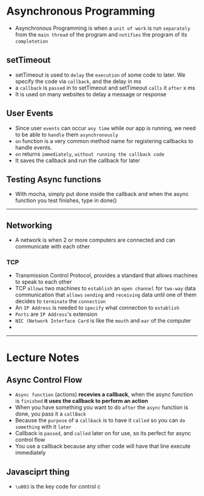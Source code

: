 # Asynchronous Programming
* Asynchronous Programming is when a `unit of work` is run `separately` from the `main thread` of the program and `notifies` the program of its `completetion`

## setTimeout
* setTimeout is used to `delay` the `execution` of some code to later. We specify the code via `callback`, and the delay in ms
* a `callback` is `passed` in to setTimeout and setTimeout `calls` it `after` x ms
* It is used on many websites to delay a message or response

## User Events
* Since user `events` can occur `any time` while our app is running, we need to be able to `handle` them `asynchronously`
* `on` function is a very common method name for registering callbacks to handle events.
* `on` returns `immediately`, `without running the callback code`
* It saves the callback and run the callback for later

## Testing Async functions
* With mocha, simply put done inside the callback and when the async function you test finishes, type in done()
---
## Networking
* A network is when 2 or more computers are connected and can communicate with each other

### TCP
* Transmission Control Protocol, provides a standard that allows machines to speak to each other
* TCP `allows` two machines to `establish` an `open channel` for `two-way` data communication that `allows` `sending` and `receiving` data until one of them decides to `terminate` the `connection`
* An `IP Address` is needed to `specify` what connection to `establish`
* `Ports` are `IP Address`'s extension
* `NIC (Network Interface Card` is like the `mouth` and `ear` of the computer
* 
---

# Lecture Notes
## Async Control Flow
* `Async function` (actions) **recevies a callback**, when the async function is `finished` **it uses the callback to perform an action**
* When you have something you want to do `after` the `async` function is done, you pass it a `callBack`
* Because the `purpose` of a `callback` is to have it `called` so you can `do` `something` with it `later`
* Callback is `passed`, and `called` later on for use, so its perfect for async control flow
* You use a callback because any other code will have that line execute immediately  

## Javasciprt thing
* `\u003` is the key code for control c

